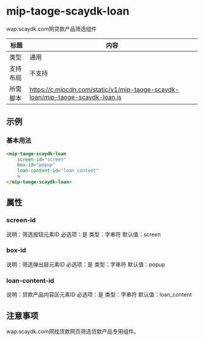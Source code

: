 # mip-taoge-scaydk-loan

wap.scaydk.com网贷款产品筛选组件

标题|内容
----|----
类型|通用
支持布局|不支持
所需脚本|https://c.mipcdn.com/static/v1/mip-taoge-scaydk-loan/mip-taoge-scaydk-loan.js

## 示例

### 基本用法
```html
<mip-taoge-scaydk-loan
    screen-id="screen"
    box-id="popup"
    loan-content-id="loan_content" 
    >
</mip-taoge-scaydk-loan>
```

## 属性

### screen-id

说明：筛选按钮元素ID
必选项：是
类型：字串符
默认值：screen

### box-id

说明：筛选弹出层元素ID
必选项：是
类型：字串符
默认值：popup

### loan-content-id

说明：贷款产品内容区元素ID
必选项：是
类型：字串符
默认值：loan_content

## 注意事项

wap.scaydk.com网找贷款网页筛选贷款产品专用组件。